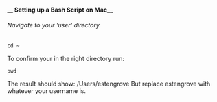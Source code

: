 #### __ Setting up a Bash Script on Mac__

###### Navigate to your 'user' directory. 
```
cd ~
```
To confirm your in the right directory run: 
```
pwd
```
The result should show: /Users/estengrove
But replace estengrove with whatever your username is.


